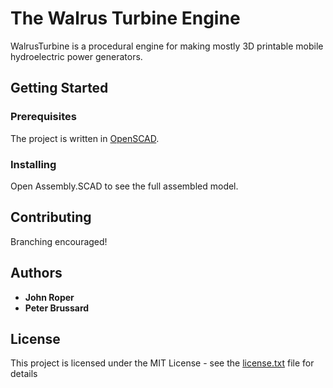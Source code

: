 # The Walrus Turbine Engine

WalrusTurbine is a procedural engine for making mostly 3D printable mobile hydroelectric power generators.  

## Getting Started

### Prerequisites

The project is written in [OpenSCAD](http://www.openscad.org/).

### Installing

Open Assembly.SCAD to see the full assembled model. 

## Contributing

Branching encouraged!

## Authors

* **John Roper**
* **Peter Brussard**

## License

This project is licensed under the MIT License - see the [license.txt](license.txt) file for details

